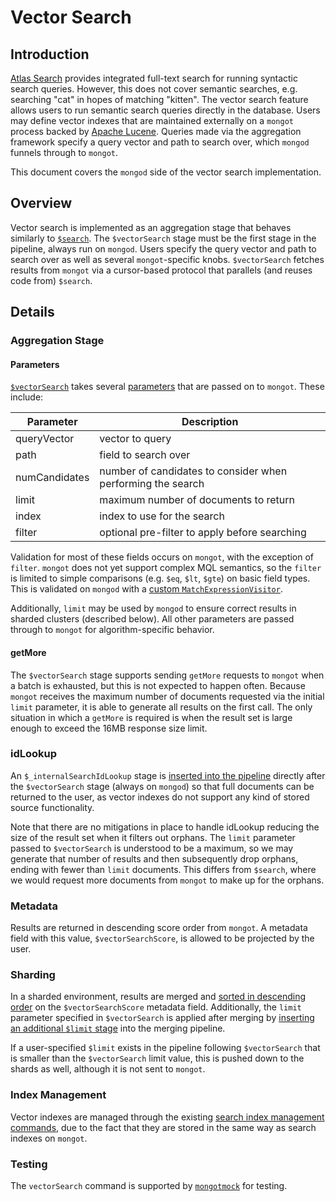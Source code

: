 # Vector Search

## Introduction

[Atlas Search](https://www.mongodb.com/docs/atlas/atlas-search/) provides integrated full-text search for running syntactic search queries. However, this does not cover semantic searches, e.g. searching "cat" in hopes of matching "kitten". The vector search feature allows users to run semantic search queries directly in the database. Users may define vector indexes that are maintained externally on a `mongot` process backed by [Apache Lucene](https://lucene.apache.org/). Queries made via the aggregation framework specify a query vector and path to search over, which `mongod` funnels through to `mongot`.

This document covers the `mongod` side of the vector search implementation.

## Overview

Vector search is implemented as an aggregation stage that behaves similarly to [`$search`](https://github.com/mongodb/mongo/blob/master/src/mongo/db/query/search/README.md). The `$vectorSearch` stage must be the first stage in the pipeline, always run on `mongod`. Users specify the query vector and path to search over as well as several `mongot`-specific knobs. `$vectorSearch` fetches results from `mongot` via a cursor-based protocol that parallels (and reuses code from) `$search`.

## Details

### Aggregation Stage

#### Parameters

[`$vectorSearch`](https://github.com/mongodb/mongo/blob/master/src/mongo/db/pipeline/search/document_source_vector_search.h) takes several [parameters](https://github.com/mongodb/mongo/blob/master/src/mongo/db/pipeline/search/document_source_vector_search.idl) that are passed on to `mongot`. These include:

| Parameter | Description |
| --------- | -------- |
| queryVector | vector to query |
| path | field to search over |
| numCandidates | number of candidates to consider when performing the search |
| limit | maximum number of documents to return |
| index | index to use for the search |
| filter | optional pre-filter to apply before searching |

Validation for most of these fields occurs on `mongot`, with the exception of `filter`. `mongot` does not yet support complex MQL semantics, so the `filter` is limited to simple comparisons (e.g. `$eq`, `$lt`, `$gte`) on basic field types. This is validated on `mongod` with a [custom `MatchExpressionVisitor`](https://github.com/mongodb/mongo/blob/master/src/mongo/db/query/vector_search/filter_validator.cpp).

Additionally, `limit` may be used by `mongod` to ensure correct results in sharded clusters (described below). All other parameters are passed through to `mongot` for algorithm-specific behavior.

#### getMore

The `$vectorSearch` stage supports sending `getMore` requests to `mongot` when a batch is exhausted, but this is not expected to happen often. Because `mongot` receives the maximum number of documents requested via the initial `limit` parameter, it is able to generate all results on the first call. The only situation in which a `getMore` is required is when the result set is large enough to exceed the 16MB response size limit.

### idLookup

An `$_internalSearchIdLookup` stage is [inserted into the pipeline](https://github.com/mongodb/mongo/blob/636d0c1ce26d905cc508a73ada598950e16860b5/src/mongo/db/pipeline/search/document_source_vector_search.cpp#L204) directly after the `$vectorSearch` stage (always on `mongod`) so that full documents can be returned to the user, as vector indexes do not support any kind of stored source functionality.

Note that there are no mitigations in place to handle idLookup reducing the size of the result set when it filters out orphans. The `limit` parameter passed to `$vectorSearch` is understood to be a maximum, so we may generate that number of results and then subsequently drop orphans, ending with fewer than `limit` documents. This differs from `$search`, where we would request more documents from `mongot` to make up for the orphans.

### Metadata

Results are returned in descending score order from `mongot`. A metadata field with this value, `$vectorSearchScore`, is allowed to be projected by the user.

### Sharding

In a sharded environment, results are merged and [sorted in descending order](https://github.com/mongodb/mongo/blob/636d0c1ce26d905cc508a73ada598950e16860b5/src/mongo/db/pipeline/search/document_source_vector_search.h#L62) on the `$vectorSearchScore` metadata field. Additionally, the `limit` parameter specified in `$vectorSearch` is applied after merging by [inserting an additional `$limit` stage]() into the merging pipeline.

If a user-specified `$limit` exists in the pipeline following `$vectorSearch` that is smaller than the `$vectorSearch` limit value, this is pushed down to the shards as well, although it is not sent to `mongot`.

### Index Management

Vector indexes are managed through the existing [search index management commands](https://github.com/mongodb/mongo/blob/master/src/mongo/db/query/search/README.md#search-index-commands), due to the fact that they are stored in the same way as search indexes on `mongot`.

### Testing

The `vectorSearch` command is supported by [`mongotmock`](https://github.com/mongodb/mongo/blob/636d0c1ce26d905cc508a73ada598950e16860b5/src/mongo/db/query/search/mongotmock/mongotmock_commands.cpp#L194) for testing.
